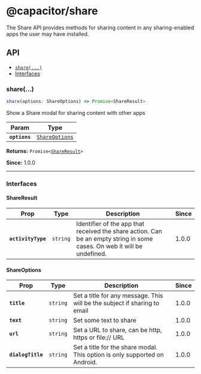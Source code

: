 # @capacitor/share

The Share API provides methods for sharing content in any sharing-enabled apps the user may have installed.

## API

<docgen-index>

* [`share(...)`](#share)
* [Interfaces](#interfaces)

</docgen-index>

<docgen-api>
<!--Update the source file JSDoc comments and rerun docgen to update the docs below-->

### share(...)

```typescript
share(options: ShareOptions) => Promise<ShareResult>
```

Show a Share modal for sharing content with other apps

| Param         | Type                                                  |
| ------------- | ----------------------------------------------------- |
| **`options`** | <code><a href="#shareoptions">ShareOptions</a></code> |

**Returns:** <code>Promise&lt;<a href="#shareresult">ShareResult</a>&gt;</code>

**Since:** 1.0.0

--------------------


### Interfaces


#### ShareResult

| Prop               | Type                | Description                                                                                                              | Since |
| ------------------ | ------------------- | ------------------------------------------------------------------------------------------------------------------------ | ----- |
| **`activityType`** | <code>string</code> | Identifier of the app that received the share action. Can be an empty string in some cases. On web it will be undefined. | 1.0.0 |


#### ShareOptions

| Prop              | Type                | Description                                                                | Since |
| ----------------- | ------------------- | -------------------------------------------------------------------------- | ----- |
| **`title`**       | <code>string</code> | Set a title for any message. This will be the subject if sharing to email  | 1.0.0 |
| **`text`**        | <code>string</code> | Set some text to share                                                     | 1.0.0 |
| **`url`**         | <code>string</code> | Set a URL to share, can be http, https or file:// URL                      | 1.0.0 |
| **`dialogTitle`** | <code>string</code> | Set a title for the share modal. This option is only supported on Android. | 1.0.0 |

</docgen-api>
